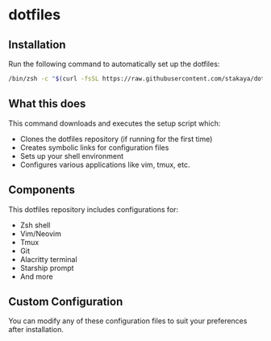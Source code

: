 # dotfiles

## Installation

Run the following command to automatically set up the dotfiles:

```bash
/bin/zsh -c "$(curl -fsSL https://raw.githubusercontent.com/stakaya/dotfiles/master/setup.sh)"
```

## What this does

This command downloads and executes the setup script which:
- Clones the dotfiles repository (if running for the first time)
- Creates symbolic links for configuration files
- Sets up your shell environment
- Configures various applications like vim, tmux, etc.

## Components

This dotfiles repository includes configurations for:
- Zsh shell
- Vim/Neovim
- Tmux
- Git
- Alacritty terminal
- Starship prompt
- And more

## Custom Configuration

You can modify any of these configuration files to suit your preferences after installation.
